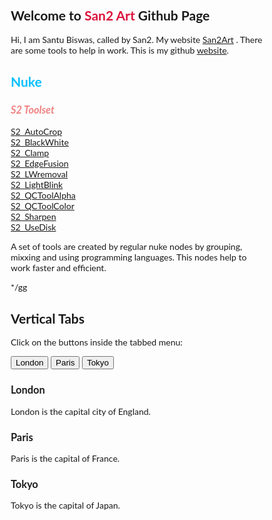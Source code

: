 ## Welcome to <font color=crimson>San2 Art</font> Github Page

Hi, I am Santu Biswas, called by San2. My website [San2Art](https://www.san2.co.in/) . There are some tools to help in work.
This is my github [website](https://san2biswas.github.io/San2Art/).


## <font color=00BFFF>Nuke</font>

### **_<font color=F08080>S2 Toolset</font>_**



[S2_AutoCrop](https://github.com/San2biswas/San2Art/blob/main/S2_AutoCrop_1.nk)<br>
[S2_BlackWhite](https://github.com/San2biswas/San2Art/blob/main/S2_BlackWhite_1.nk)<br>
[S2_Clamp](https://github.com/San2biswas/San2Art/blob/main/S2_Clamp_1.nk)<br>
[S2_EdgeFusion](https://github.com/San2biswas/San2Art/blob/main/S2_EdgeFusion_1.nk)<br>
[S2_LWremoval](https://github.com/San2biswas/San2Art/blob/main/S2_LWremoval_1.nk)<br>
[S2_LightBlink](https://github.com/San2biswas/San2Art/blob/main/S2_LightBlink_1.nk)<br>
[S2_QCToolAlpha](https://github.com/San2biswas/San2Art/blob/main/S2_QCToolAlpha_1.nk)<br>
[S2_QCToolColor](https://github.com/San2biswas/San2Art/blob/main/S2_QCToolColor_1.nk)<br>
[S2_Sharpen](https://github.com/San2biswas/San2Art/blob/main/S2_Sharpen_1.nk)<br>
[S2_UseDisk](https://github.com/San2biswas/San2Art/blob/main/S2_UseDisk_1.nk)<br>



A set of tools are created by regular nuke nodes by grouping, mixxing and using programming languages. This nodes help to work faster and efficient.





*/gg

<!DOCTYPE html>
<html>
<head>
<meta name="viewport" content="width=device-width, initial-scale=1">
<style>
* {box-sizing: border-box}
body {font-family: "Lato", sans-serif;}

/* Style the tab */
.tab {
  float: left;
  border: 1px solid #ccc;
  background-color: #f1f1f1;
  width: 30%;
  height: 300px;
}

/* Style the buttons inside the tab */
.tab button {
  display: block;
  background-color: inherit;
  color: black;
  padding: 22px 16px;
  width: 100%;
  border: none;
  outline: none;
  text-align: left;
  cursor: pointer;
  transition: 0.3s;
  font-size: 17px;
}

/* Change background color of buttons on hover */
.tab button:hover {
  background-color: #ddd;
}

/* Create an active/current "tab button" class */
.tab button.active {
  background-color: #ccc;
}

/* Style the tab content */
.tabcontent {
  float: left;
  padding: 0px 12px;
  border: 1px solid #ccc;
  width: 70%;
  border-left: none;
  height: 300px;
}
</style>
</head>
<body>

<h2>Vertical Tabs</h2>
<p>Click on the buttons inside the tabbed menu:</p>

<div class="tab">
  <button class="tablinks" onclick="openCity(event, 'London')" id="defaultOpen">London</button>
  <button class="tablinks" onclick="openCity(event, 'Paris')">Paris</button>
  <button class="tablinks" onclick="openCity(event, 'Tokyo')">Tokyo</button>
</div>

<div id="London" class="tabcontent">
  <h3>London</h3>
  <p>London is the capital city of England.</p>
</div>

<div id="Paris" class="tabcontent">
  <h3>Paris</h3>
  <p>Paris is the capital of France.</p> 
</div>

<div id="Tokyo" class="tabcontent">
  <h3>Tokyo</h3>
  <p>Tokyo is the capital of Japan.</p>
</div>

<script>
function openCity(evt, cityName) {
  var i, tabcontent, tablinks;
  tabcontent = document.getElementsByClassName("tabcontent");
  for (i = 0; i < tabcontent.length; i++) {
    tabcontent[i].style.display = "none";
  }
  tablinks = document.getElementsByClassName("tablinks");
  for (i = 0; i < tablinks.length; i++) {
    tablinks[i].className = tablinks[i].className.replace(" active", "");
  }
  document.getElementById(cityName).style.display = "block";
  evt.currentTarget.className += " active";
}

// Get the element with id="defaultOpen" and click on it
document.getElementById("defaultOpen").click();
</script>
   
</body>
</html> 
